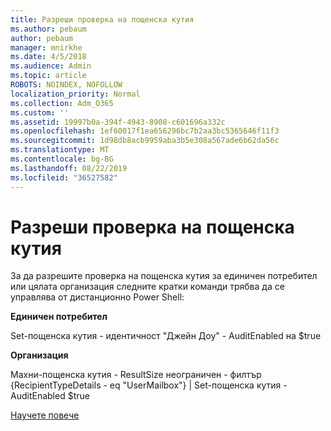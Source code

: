 ```yaml
---
title: Разреши проверка на пощенска кутия
ms.author: pebaum
author: pebaum
manager: mnirkhe
ms.date: 4/5/2018
ms.audience: Admin
ms.topic: article
ROBOTS: NOINDEX, NOFOLLOW
localization_priority: Normal
ms.collection: Adm_O365
ms.custom: ''
ms.assetid: 19997b0a-394f-4943-8908-c601696a332c
ms.openlocfilehash: 1ef60017f1ea656296bc7b2aa3bc5365646f11f3
ms.sourcegitcommit: 1d98db8acb9959aba3b5e308a567ade6b62da56c
ms.translationtype: MT
ms.contentlocale: bg-BG
ms.lasthandoff: 08/22/2019
ms.locfileid: "36527582"
---
```

# <a name="enable-mailbox-auditing"></a>Разреши проверка на пощенска кутия

За да разрешите проверка на пощенска кутия за единичен потребител или цялата организация следните кратки команди трябва да се управлява от дистанционно Power Shell:
  
 **Единичен потребител**
  
Set-пощенска кутия - идентичност "Джейн Доу" - AuditEnabled на $true
  
 **Организация**
  
Махни-пощенска кутия - ResultSize неограничен - филтър {RecipientTypeDetails - eq "UserMailbox"} | Set-пощенска кутия - AuditEnabled $true
  
[Научете повече](https://support.office.com/article/aaca8987-5b62-458b-9882-c28476a66918)
  

